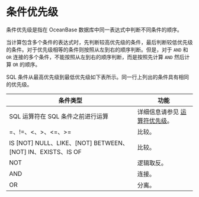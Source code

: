 # 条件优先级

条件优先级是指在 OceanBase 数据库中同一表达式中判断不同条件的顺序。

当计算包含多个条件的表达式时，先判断较高优先级的条件，最后判断较低优先级的条件。对于优先级相等的条件则按照从左到右的顺序判断。但是，对于 `AND` 和 `OR` 连接的多个条件，不能按照从左到右的顺序判断，而是按照先计算 `AND` 然后计算 `OR` 的顺序。

SQL 条件从最高优先级到最低优先级如下表所示。同一行上列出的条件具有相同的优先级。

|                             条件类型                             |                               功能                               |
|--------------------------------------------------------------|----------------------------------------------------------------|
| SQL 运算符在 SQL 条件之前进行运算                                        | 详细信息请参见 [运算符优先级](../4.operator-1/2.operator-precedence-1.md)。 |
| =、!=、\<、\>、\<=、\>=                                           | 比较。                                                            |
| IS \[NOT\] NULL、LIKE、\[NOT\] BETWEEN、\[NOT\] IN、EXISTS、IS OF | 比较。                                                            |
| NOT                                                          | 逻辑取反。                                                          |
| AND                                                          | 连接。                                                            |
| OR                                                           | 分离。                                                            |
